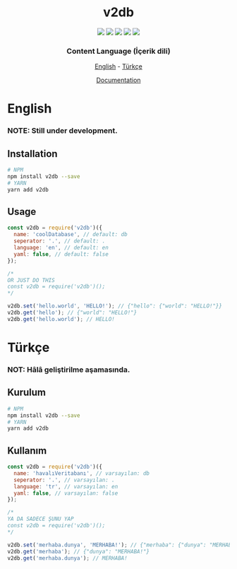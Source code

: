 <div align="center">
  <h1>v2db</h1>
  <a href="https://github.com/v30xy/v2db/stargazers"><img src="https://img.shields.io/github/stars/v30xy/v2db?style=flat-square" /></a>
  <a href="https://github.com/v30xy/v2db/commits/main"><img src="https://img.shields.io/github/commit-activity/m/v30xy/v2db?style=flat-square" /></a>
  <a href="https://npmjs.com/v2db"><img src="https://img.shields.io/npm/v/v2db?style=flat-square" /></a>
  <a href="https://npmjs.com/v2db"><img src="https://img.shields.io/npm/dt/v2db?style=flat-square" /></a>
  <a href="https://github.com/v30xy/v2db/blob/main/LICENSE"><img src="https://img.shields.io/github/license/v30xy/v2db?style=flat-square" /></a>
  <h3>Content Language (İçerik dili)</h3>
  <p><a href="#english">English</a> - <a href="#turkish">Türkçe</a></p>
  <a href="https://v2db.github.io">Documentation</a>
</div>

<div id="english">
  <h1>English</h1>
  <h3>NOTE: Still under development.</h3>
  <h2>Installation</h2>

```bash
# NPM
npm install v2db --save
# YARN
yarn add v2db
```

  <h2>Usage</h2>

```js
const v2db = require('v2db')({
  name: 'coolDatabase', // default: db
  seperator: '.', // default: .
  language: 'en', // default: en
  yaml: false, // default: false
});

/*
OR JUST DO THIS
const v2db = require('v2db')();
*/

v2db.set('hello.world', 'HELLO!'); // {"hello": {"world": "HELLO!"}}
v2db.get('hello'); // {"world": "HELLO!"}
v2db.get('hello.world'); // HELLO!
```
</div>

<div id="turkish">
  <h1>Türkçe</h1>
  <h3>NOT: Hâlâ geliştirilme aşamasında.</h3>
  <h2>Kurulum</h2>

```bash
# NPM
npm install v2db --save
# YARN
yarn add v2db
```

  <h2>Kullanım</h2>

```js
const v2db = require('v2db')({
  name: 'havalıVeritabanı', // varsayılan: db
  seperator: '.', // varsayılan: .
  language: 'tr', // varsayılan: en
  yaml: false, // varsayılan: false
});

/*
YA DA SADECE ŞUNU YAP
const v2db = require('v2db')();
*/

v2db.set('merhaba.dunya', 'MERHABA!'); // {"merhaba": {"dunya": "MERHABA!"}}
v2db.get('merhaba'); // {"dunya": "MERHABA!"}
v2db.get('merhaba.dunya'); // MERHABA!
```

</div>
